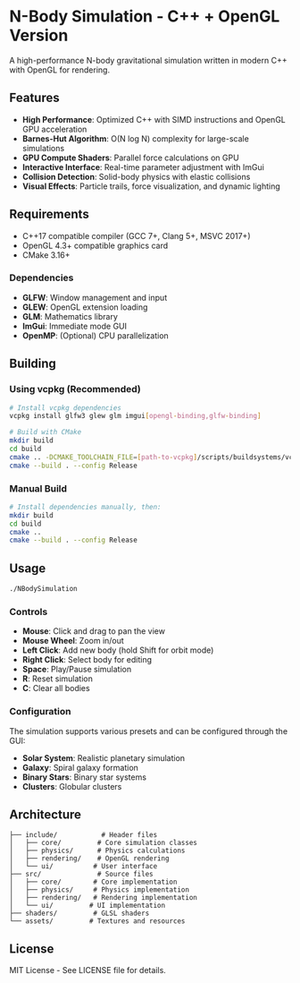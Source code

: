 # N-Body Simulation - C++ + OpenGL Version

A high-performance N-body gravitational simulation written in modern C++ with OpenGL for rendering.

## Features

- **High Performance**: Optimized C++ with SIMD instructions and OpenGL GPU acceleration
- **Barnes-Hut Algorithm**: O(N log N) complexity for large-scale simulations
- **GPU Compute Shaders**: Parallel force calculations on GPU
- **Interactive Interface**: Real-time parameter adjustment with ImGui
- **Collision Detection**: Solid-body physics with elastic collisions
- **Visual Effects**: Particle trails, force visualization, and dynamic lighting

## Requirements

- C++17 compatible compiler (GCC 7+, Clang 5+, MSVC 2017+)
- OpenGL 4.3+ compatible graphics card
- CMake 3.16+

### Dependencies

- **GLFW**: Window management and input
- **GLEW**: OpenGL extension loading
- **GLM**: Mathematics library
- **ImGui**: Immediate mode GUI
- **OpenMP**: (Optional) CPU parallelization

## Building

### Using vcpkg (Recommended)

```bash
# Install vcpkg dependencies
vcpkg install glfw3 glew glm imgui[opengl-binding,glfw-binding]

# Build with CMake
mkdir build
cd build
cmake .. -DCMAKE_TOOLCHAIN_FILE=[path-to-vcpkg]/scripts/buildsystems/vcpkg.cmake
cmake --build . --config Release
```

### Manual Build

```bash
# Install dependencies manually, then:
mkdir build
cd build
cmake ..
cmake --build . --config Release
```

## Usage

```bash
./NBodySimulation
```

### Controls

- **Mouse**: Click and drag to pan the view
- **Mouse Wheel**: Zoom in/out
- **Left Click**: Add new body (hold Shift for orbit mode)
- **Right Click**: Select body for editing
- **Space**: Play/Pause simulation
- **R**: Reset simulation
- **C**: Clear all bodies

### Configuration

The simulation supports various presets and can be configured through the GUI:

- **Solar System**: Realistic planetary simulation
- **Galaxy**: Spiral galaxy formation
- **Binary Stars**: Binary star systems
- **Clusters**: Globular clusters

## Architecture

```
├── include/           # Header files
│   ├── core/         # Core simulation classes
│   ├── physics/      # Physics calculations
│   ├── rendering/    # OpenGL rendering
│   └── ui/          # User interface
├── src/              # Source files
│   ├── core/        # Core implementation
│   ├── physics/     # Physics implementation
│   ├── rendering/   # Rendering implementation
│   └── ui/         # UI implementation
├── shaders/         # GLSL shaders
└── assets/         # Textures and resources
```

## License

MIT License - See LICENSE file for details.

